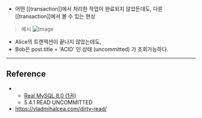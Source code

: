- 어떤 [[transaction]]에서 처리한 작업이 완료되지 않았든데도,  다른 [[transaction]]에서 볼 수 있는 현상

> 예시
![image](https://vladmihalcea.com/wp-content/uploads/2018/05/DirtyRead-1024x560.png)

- Alice의 트랜잭션이 끝나지 않았는데도,
- Bob은 post.title = 'ACID' 인 상태 (uncommitted) 가 조회가능하다.

---
## Reference
 - - [Real MySQL 8.0 (1권)](https://product.kyobobook.co.kr/detail/S000001766482)
	- 5.4.1 READ UNCOMMITTED
- https://vladmihalcea.com/dirty-read/